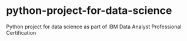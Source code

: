 # python-project-for-data-science
Python project for data science as part of IBM Data Analyst Professional Certification
